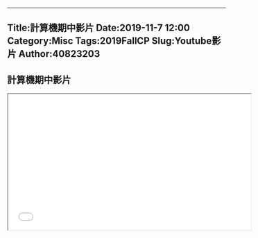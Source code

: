 ----
Title:計算機期中影片
Date:2019-11-7 12:00
Category:Misc
Tags:2019FallCP
Slug:Youtube影片
Author:40823203
----
計算機期中影片
----
<iframe width="560" height="314" src="//www.youtube.com/embed/cRJ3DFA4MH0" allowfullscreen="allowfullscreen"></iframe>